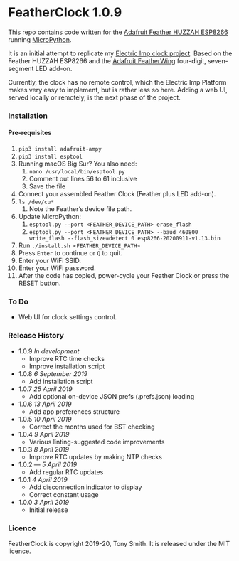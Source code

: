 # FeatherClock 1.0.9 #

This repo contains code written for the [Adafruit Feather HUZZAH ESP8266](https://learn.adafruit.com/adafruit-feather-huzzah-esp8266) running [MicroPython](http://docs.micropython.org/en/latest/index.html).

It is an initial attempt to replicate my [Electric Imp clock project](https://github.com/smittytone/Clock). Based on the Feather HUZZAH ESP8266 and the [Adafruit FeatherWing](https://learn.adafruit.com/adafruit-7-segment-led-featherwings/overview) four-digit, seven-segment LED add-on.

Currently, the clock has no remote control, which the Electric Imp Platform makes very easy to implement, but is rather less so here. Adding a web UI, served locally or remotely, is the next phase of the project.

### Installation ###

#### Pre-requisites ####

1. `pip3 install adafruit-ampy`
1. `pip3 install esptool`
1. Running macOS Big Sur? You also need:
    1. `nano /usr/local/bin/esptool.py`
    1. Comment out lines 56 to 61 inclusive
    1. Save the file
1. Connect your assembled Feather Clock (Feather plus LED add-on).
1. `ls /dev/cu*`
    1. Note the Feather’s device file path.
1. Update MicroPython:
    1. `esptool.py --port <FEATHER_DEVICE_PATH> erase_flash`
    1. `esptool.py --port <FEATHER_DEVICE_PATH> --baud 460800 write_flash --flash_size=detect 0 esp8266-20200911-v1.13.bin`
1. Run `./install.sh <FEATHER_DEVICE_PATH>`
1. Press `Enter` to continue or `Q` to quit.
1. Enter your WiFi SSID.
1. Enter your WiFi password.
1. After the code has copied, power-cycle your Feather Clock or press the RESET button.

### To Do ###

- Web UI for clock settings control.

### Release History ###

- 1.0.9 *In development*
    - Improve RTC time checks
    - Improve installation script
- 1.0.8 *6 September 2019*
    - Add installation script
- 1.0.7 *25 April 2019*
    - Add optional on-device JSON prefs (.prefs.json) loading
- 1.0.6 *13 April 2019*
    - Add app preferences structure
- 1.0.5 *10 April 2019*
    - Correct the months used for BST checking
- 1.0.4 *9 April 2019*
    - Various linting-suggested code improvements
- 1.0.3 *8 April 2019*
    - Improve RTC updates by making NTP checks
- 1.0.2 &mdash; *5 April 2019*
    - Add regular RTC updates
- 1.0.1 *4 April 2019*
    - Add disconnection indicator to display
    - Correct constant usage
- 1.0.0 *3 April 2019*
    - Initial release

### Licence ###

FeatherClock is copyright 2019-20, Tony Smith. It is released under the MIT licence.